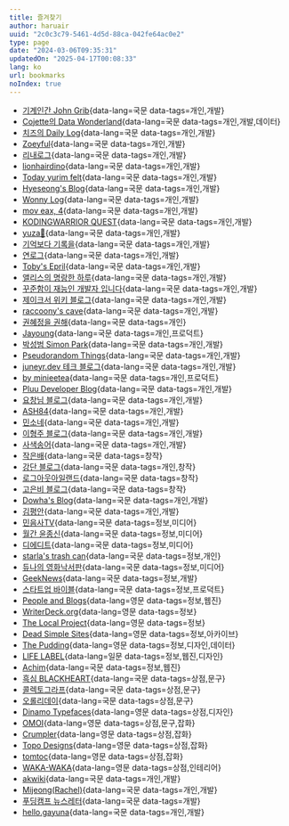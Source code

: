 ```yaml
---
title: 즐겨찾기
author: haruair
uuid: "2c0c3c79-5461-4d5d-88ca-042fe64ac0e2"
type: page
date: "2024-03-06T09:35:31"
updatedOn: "2025-04-17T00:08:33"
lang: ko
url: bookmarks 
noIndex: true
---
```


<div class="bookmark-tags"></div>

- [기계인간 John Grib](https://johngrib.github.io/){data-lang=국문 data-tags=개인,개발}
- [Cojette의 Data Wonderland](https://cojette.github.io/){data-lang=국문 data-tags=개인,개발,데이터}
- [치즈의 Daily Log](https://jiyeonseo.github.io/){data-lang=국문 data-tags=개인,개발}
- [Zoeyful](https://joeyful52.tistory.com/){data-lang=국문 data-tags=개인,개발}
- [리내로그](https://rinae.dev/){data-lang=국문 data-tags=개인,개발}
- [lionhairdino](https://lionhairdino.github.io/){data-lang=국문 data-tags=개인,개발}
- [Today yurim felt](https://milooy.github.io/){data-lang=국문 data-tags=개인,개발}
- [Hyeseong's Blog](https://blog.cometkim.kr/){data-lang=국문 data-tags=개인,개발}
- [Wonny Log](https://wonny.space/writing){data-lang=국문 data-tags=개인,개발}
- [mov eax, 4](https://www.leonkim.net/){data-lang=국문 data-tags=개인,개발}
- [KODINGWARRIOR QUEST](https://kodingwarrior.github.io/posts/){data-lang=국문 data-tags=개인,개발}
- [yuza🍊](https://nvrtmd.hashnode.dev/){data-lang=국문 data-tags=개인,개발}
- [기억보다 기록을](https://jojoldu.tistory.com/){data-lang=국문 data-tags=개인,개발}
- [연로그](https://yeonyeon.tistory.com/){data-lang=국문 data-tags=개인,개발}
- [Toby's Epril](https://tobyepril.tistory.com/){data-lang=국문 data-tags=개인,개발}
- [앨리스의 명랑한 하루](https://yeoneui.com/){data-lang=국문 data-tags=개인,개발}
- [꾸준함이 재능인 개발자 입니다](https://ddururiiiiiii.tistory.com/){data-lang=국문 data-tags=개인,개발}
- [제이크서 위키 블로그](https://jake-seo-dev.tistory.com/){data-lang=국문 data-tags=개인,개발}
- [raccoony's cave](https://blog.raccoony.dev/){data-lang=국문 data-tags=개인,개발}
- [권혜정을 권해](https://kwonejeong.tistory.com/){data-lang=국문 data-tags=개인}
- [Jayoung](https://jayoung.substack.com/){data-lang=국문 data-tags=개인,프로덕트}
- [박성범 Simon Park](https://parksb.github.io/articles.html){data-lang=국문 data-tags=개인,개발}
- [Pseudorandom Things](https://pseudorandomstring.wordpress.com/){data-lang=국문 data-tags=개인,개발}
- [juneyr.dev 테크 블로그](https://juneyr.dev/){data-lang=국문 data-tags=개인,개발}
- [by minieetea](https://minieetea.com/){data-lang=국문 data-tags=개인,프로덕트}
- [Pluu Developer Blog](https://pluu.github.io/){data-lang=국문 data-tags=개인,개발}
- [요창님 블로그](https://medium.com/@totuworld){data-lang=국문 data-tags=개인,개발}
- [ASH84](https://ash84.io/){data-lang=국문 data-tags=개인,개발}
- [민소네](https://minsone.github.io/){data-lang=국문 data-tags=개인,개발}
- [이형주 블로그](https://www.hyungjoo.me/){data-lang=국문 data-tags=개인,개발}
- [사색송어](https://ahnheejong.name/){data-lang=국문 data-tags=개인,개발}
- [작은배](https://jagunbae.com/){data-lang=국문 data-tags=창작}
- [강단 블로그](https://kangminsuk.com/ko/){data-lang=국문 data-tags=개인,창작}
- [로그아웃아일랜드](https://www.logoutisland.com/){data-lang=국문 data-tags=창작}
- [고은비 블로그](https://eunbiko.com/){data-lang=국문 data-tags=창작}
- [Dowha's Blog](https://blog.dowha.kim/){data-lang=국문 data-tags=개인,개발}
- [김평안](https://bepyan.me/){data-lang=국문 data-tags=개인,개발}
- [민음사TV](https://www.youtube.com/@minumsaTV){data-lang=국문 data-tags=정보,미디어}
- [월간 윤종신](https://yoonjongshin.com/){data-lang=국문 data-tags=정보,미디어}
- [디에디트](https://the-edit.co.kr/){data-lang=국문 data-tags=정보,미디어}
- [starla's trash can](https://starlakim.wordpress.com/){data-lang=국문 data-tags=정보,개인}
- [듀나의 영화낙서판](http://www.djuna.kr/xe/review){data-lang=국문 data-tags=정보,미디어}
- [GeekNews](https://news.hada.io/){data-lang=국문 data-tags=정보,개발}
- [스타트업 바이블](https://www.thestartupbible.com/){data-lang=국문 data-tags=정보,프로덕트}
- [People and Blogs](https://peopleandblogs.com/){data-lang=영문 data-tags=정보,웹진}
- [WriterDeck.org](http://www.writerdeck.org/){data-lang=영문 data-tags=정보}
- [The Local Project](https://thelocalproject.com.au/){data-lang=영문 data-tags=정보}
- [Dead Simple Sites](https://deadsimplesites.com/){data-lang=영문 data-tags=정보,아카이브}
- [The Pudding](https://pudding.cool/){data-lang=영문 data-tags=정보,디자인,데이터}
- [LIFE LABEL](https://lifelabel.jp/){data-lang=일문 data-tags=정보,웹진,디자인}
- [Achim](https://have-achim.com/){data-lang=국문 data-tags=정보,웹진}
- [흑심 BLACKHEART](https://blackheart.kr/){data-lang=국문 data-tags=상점,문구}
- [콜렉토그라프](https://collectograph.com/){data-lang=국문 data-tags=상점,문구}
- [오롤리데이](https://www.oh-lolly-day.com/){data-lang=국문 data-tags=상점,문구}
- [Dinamo Typefaces](https://abcdinamo.com/){data-lang=영문 data-tags=상점,디자인}
- [OMOI](https://omoionline.com/){data-lang=영문 data-tags=상점,문구,잡화}
- [Crumpler](https://www.crumpler.com/){data-lang=영문 data-tags=상점,잡화}
- [Topo Designs](https://topodesigns.com/){data-lang=영문 data-tags=상점,잡화}
- [tomtoc](https://www.tomtoc.com/){data-lang=영문 data-tags=상점,잡화}
- [WAKA-WAKA](https://wakawaka.world/){data-lang=영문 data-tags=상점,인테리어}
- [akwiki](https://wiki.g15e.com/){data-lang=국문 data-tags=개인,개발}
- [Mijeong(Rachel)](https://mjspring.medium.com/){data-lang=국문 data-tags=개인,개발}
- [푸딩캠프 뉴스레터](https://puddingcamp.com/newsletters){data-lang=국문 data-tags=개발}
- [hello.gayuna](https://gayuna.github.io/){data-lang=국문 data-tags=개인,개발}

<!-- @template bookmarks -->

